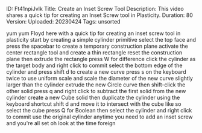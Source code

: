 ID: Ft41npiJvIk
Title: Create an Inset Screw Tool
Description: This video shares a quick tip for creating an Inset Screw tool in Plasticity.
Duration: 80
Version: 
Uploaded: 20230424
Tags: unsorted

yum yum
Floyd here with a quick tip for creating
an inset screw tool in plasticity start
by creating a simple cylinder primitive
select the top face and press the
spacebar to create a temporary
construction plane activate the center
rectangle tool and create a thin
rectangle reset the construction plane
then extrude the rectangle press W for
difference click the cylinder as the
target body and right click to commit
select the bottom edge of the cylinder
and press shift d to create a new curve
press s on the keyboard twice to use
uniform scale and scale the diameter of
the new curve slightly larger than the
cylinder extrude the new Circle curve
then shift-click the other solid press q
and right click to subtract the first
solid from the new cylinder create a new
Cube solid then duplicate the cylinder
using the keyboard shortcut shift d and
move it to intersect with the cube like
so select the cube press Q for Boolean
then select the cylinder and right click
to commit use the original cylinder
anytime you need to add an inset screw
and you're all set oh look at the time
foreign
